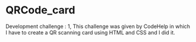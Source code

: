 # QRCode_card
Development challenge : 1, This challenge was given by CodeHelp in which I have to create a QR scanning card using HTML and CSS and I did it.
